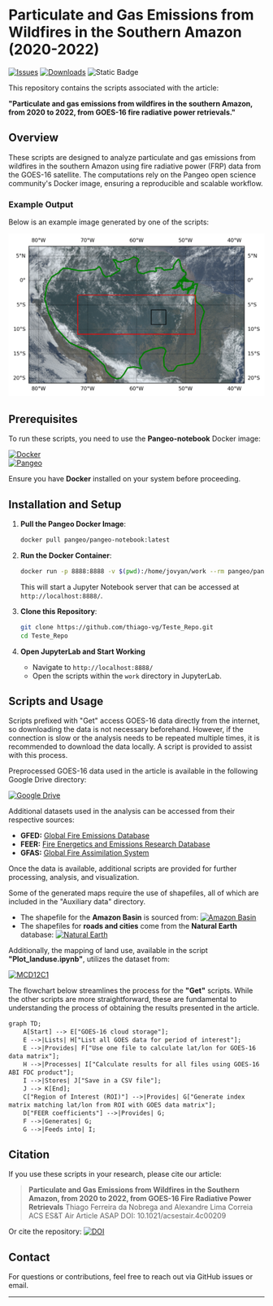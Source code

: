 # Particulate and Gas Emissions from Wildfires in the Southern Amazon (2020-2022)

[![Issues](https://img.shields.io/github/issues/thiago-vg/GOES-Fire-Inventory)](https://github.com/thiago-vg/GOES-Fire-Inventory/issues)
[![Downloads](https://img.shields.io/github/downloads/thiago-vg/GOES-Fire-Inventory/total)](https://github.com/thiago-vg/GOES-Fire-Inventory/releases)
![Static Badge](https://img.shields.io/badge/lines%20of%20code-6k%2B-green)

This repository contains the scripts associated with the article:

**"Particulate and gas emissions from wildfires in the southern Amazon, from 2020 to 2022, from GOES-16 fire radiative power retrievals."**

## Overview
These scripts are designed to analyze particulate and gas emissions from wildfires in the southern Amazon using fire radiative power (FRP) data from the GOES-16 satellite. The computations rely on the Pangeo open science community's Docker image, ensuring a reproducible and scalable workflow.

### Example Output
Below is an example image generated by one of the scripts:

![Example Output](Images/True_color_amazon.png)

## Prerequisites
To run these scripts, you need to use the **Pangeo-notebook** Docker image:

[![Docker](https://img.shields.io/badge/Docker-Hub-blue?logo=docker)](https://hub.docker.com/r/pangeo/pangeo-notebook)  
[![Pangeo](https://img.shields.io/badge/Pangeo-Open%20Science-green?logo=python)](https://www.pangeo.io/)

Ensure you have **Docker** installed on your system before proceeding.

## Installation and Setup

1. **Pull the Pangeo Docker Image**:
   ```sh
   docker pull pangeo/pangeo-notebook:latest
   ```

2. **Run the Docker Container**:
   ```sh
   docker run -p 8888:8888 -v $(pwd):/home/jovyan/work --rm pangeo/pangeo-notebook
   ```
   This will start a Jupyter Notebook server that can be accessed at `http://localhost:8888/`.

3. **Clone this Repository**:
   ```sh
   git clone https://github.com/thiago-vg/Teste_Repo.git
   cd Teste_Repo
   ```

4. **Open JupyterLab and Start Working**
   - Navigate to `http://localhost:8888/`
   - Open the scripts within the `work` directory in JupyterLab.

## Scripts and Usage
Scripts prefixed with "Get" access GOES-16 data directly from the internet, so downloading the data is not necessary beforehand. However, if the connection is slow or the analysis needs to be repeated multiple times, it is recommended to download the data locally. A script is provided to assist with this process.

Preprocessed GOES-16 data used in the article is available in the following Google Drive directory:

[![Google Drive](https://img.shields.io/badge/Google%20Drive-Preprocessed%20GOES--16%20Data-yellow?logo=google-drive)](https://drive.google.com/drive/folders/1W61s7nVHnFUXPmcWT-ygnxPznFd-3ama?usp=sharing)

Additional datasets used in the analysis can be accessed from their respective sources:

- **GFED:** [Global Fire Emissions Database](https://www.globalfiredata.org/data.html)
- **FEER:** [Fire Energetics and Emissions Research Database](https://feer.gsfc.nasa.gov/data/emissions/)
- **GFAS:** [Global Fire Assimilation System](https://ads.atmosphere.copernicus.eu/datasets/cams-global-fire-emissions-gfas?tab=download)

Once the data is available, additional scripts are provided for further processing, analysis, and visualization.

Some of the generated maps require the use of shapefiles, all of which are included in the "Auxiliary data" directory.

- The shapefile for the **Amazon Basin** is sourced from: [![Amazon Basin](https://img.shields.io/badge/Amazon_Basin-Map-blue)](https://cartographyvectors.com/map/1255-amazon-basin)
- The shapefiles for **roads and cities** come from the **Natural Earth** database: [![Natural Earth](https://img.shields.io/badge/Natural_Earth-Data-green)](https://www.naturalearthdata.com/)

Additionally, the mapping of land use, available in the script **"Plot_landuse.ipynb"**, utilizes the dataset from:

[![MCD12C1](https://img.shields.io/badge/NASA-Earthdata-orange?logo=nasa)](https://www.earthdata.nasa.gov/data/catalog?keyword=MCD12C1)

The flowchart below streamlines the process for the **"Get"** scripts. While the other scripts are more straightforward, these are fundamental to understanding the process of obtaining the results presented in the article.  

```mermaid
graph TD;
    A[Start] --> E["GOES-16 cloud storage"];
    E -->|Lists| H["List all GOES data for period of interest"];
    E -->|Provides| F["Use one file to calculate lat/lon for GOES-16 data matrix"];
    H -->|Processes| I["Calculate results for all files using GOES-16 ABI FDC product"];
    I -->|Stores| J["Save in a CSV file"];
    J --> K[End];
    C["Region of Interest (ROI)"] -->|Provides| G["Generate index matrix matching lat/lon from ROI with GOES data matrix"];
    D["FEER coefficients"] -->|Provides| G;
    F -->|Generates| G;
    G -->|Feeds into| I;
```


## Citation
If you use these scripts in your research, please cite our article:
> **Particulate and Gas Emissions from Wildfires in the Southern Amazon, from 2020 to 2022, from GOES-16 Fire Radiative Power Retrievals**
Thiago Ferreira da Nobrega and Alexandre Lima Correia
ACS ES&T Air Article ASAP
DOI: 10.1021/acsestair.4c00209

Or cite the repository:
[![DOI](https://zenodo.org/badge/923018589.svg)](https://doi.org/10.5281/zenodo.14849712)

## Contact
For questions or contributions, feel free to reach out via GitHub issues or email.

---
